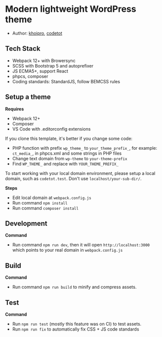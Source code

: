 # Modern lightweight WordPress theme

- Author: [khoipro](https://github.com/khoipro), [codetot](https://profiles.wordpress.org/codetot)

## Tech Stack

- Webpack 12+ with Browersync
- SCSS with Bootstrap 5 and autoprefixer
- JS ECMA5+, support React
- phpcs, composer
- Coding standards: StandardJS, follow BEMCSS rules

## Setup a theme

**Requires**

- Webpack 12+
- Composer
- VS Code with .editorconfig extensions

If you clone this template, it's better if you change some code:

- PHP function with prefix `wp_theme_` to `your_theme_prefix_`, for example: `ct_media_`, in phpcs.xml and some strings in PHP files
- Change text domain from `wp-theme` to `your-theme-prefix`
- Find `WP_THEME_` and replace with `YOUR_THEME_PREFIX_`

To start working with your local domain environment, please setup a local domain, such as `codetot.test`. Don't use `localhost/your-sub-dir/`.

**Steps**

- Edit local domain at `webpack.config.js`
- Run command `npm install`
- Run command `composer install`

## Development

**Command**

- Run command `npm run dev`, then it will open `http://localhost:3000` which points to your real domain in `webpack.config.js`

## Build

**Command**

- Run command `npm run build` to minify and compress assets.

## Test

**Command**

- Run `npm run test` (mostly this feature was on CI) to test assets.
- Run `npm run fix` to automatically fix CSS + JS code standards
